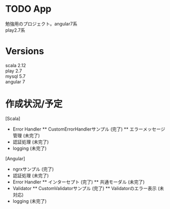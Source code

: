 # TODO App

勉強用のプロジェクト。angular7系  
play2.7系  

# Versions
scala 2.12  
play 2.7  
mysql 5.7  
angular 7

# 作成状況/予定
[Scala]  
* Error Handler
** CustomErrorHandlerサンプル (完了)
** エラーメッセージ管理 (未完了)
* 認証処理 (未完了)
* logging (未完了)
  
[Angular]  
* ngrxサンプル (完了)
* 認証処理 (未完了)
* Error Handler
** インターセプト (完了)
** 共通モーダル (未完了)
* Validator
** CustomValidatorサンプル (完了)
** Validatorのエラー表示 (未対応)
* logging (未完了)

